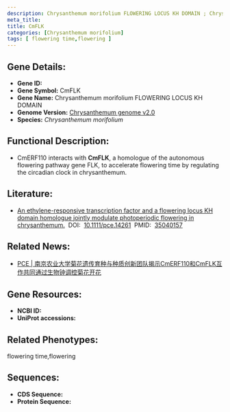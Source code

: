 ```yaml
---
description: Chrysanthemum morifolium FLOWERING LOCUS KH DOMAIN ; Chrysanthemum morifolium
meta_title:
title: CmFLK
categories: [Chrysanthemum morifolium]
tags: [ flowering time,flowering ]
---
```


## Gene Details:
- **Gene ID:**	[]()
- **Gene Symbol:** CmFLK
- **Gene Name:** Chrysanthemum morifolium FLOWERING LOCUS KH DOMAIN
- **Genome Version:** [Chrysanthemum genome v2.0]()
- **Species:** *Chrysanthemum morifolium*

## Functional Description:
   - CmERF110 interacts with **CmFLK**, a homologue of the autonomous flowering pathway gene FLK, to accelerate flowering time by regulating the circadian clock in chrysanthemum.

## Literature:
   - [An ethylene-responsive transcription factor and a flowering locus KH domain homologue jointly modulate photoperiodic flowering in chrysanthemum.]( https://onlinelibrary.wiley.com/doi/abs/10.1111/pce.14261)&nbsp;&nbsp;DOI:&nbsp;&nbsp;[10.1111/pce.14261](https://onlinelibrary.wiley.com/doi/abs/10.1111/pce.14261)&nbsp;&nbsp;PMID:&nbsp;&nbsp;[35040157](https://pubmed.ncbi.nlm.nih.gov/35040157/)

## Related News:
   - [PCE | 南京农业大学菊花遗传育种与种质创新团队揭示CmERF110和CmFLK互作共同通过生物钟调控菊花开花](https://mp.weixin.qq.com/s?__biz=Mzg3MDEwNDEyMg==&mid=2247524920&idx=2&sn=9cae71b877417113e5530f16b52a4b99&chksm=ce90cf6df9e7467b6221844d26a6f7a617de169ed7b64aeca40504fab993e5b2a8d2d1b02c0b&scene=27#wechat_redirect)

## Gene Resources:
- **NCBI ID:** [](https://www.ncbi.nlm.nih.gov/gene/?term=)
- **UniProt accessions:** [](https://www.uniprot.org/uniprotkb//entry)

## Related Phenotypes:
flowering time,flowering

## Sequences:
- **CDS Sequence:**
- **Protein Sequence:**
